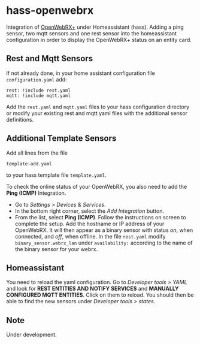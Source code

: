 # hass-openwebrx
Integration of [OpenWebRX+](https://github.com/luarvique/ppa) under Homeassistant (hass).
Adding a ping sensor, two mqtt sensors and one rest sensor into the homeassistant configuration 
in order to display the OpenWebRX+ status on an entity card.


## Rest and Mqtt Sensors

If not already done, in your home assistant configuration file `configuration.yaml` add:
```
rest: !include rest.yaml
mqtt: !include mqtt.yaml
```
Add the `rest.yaml` and `mqtt.yaml` files to your hass configuration directory or modify your existing rest and mqtt yaml files
with the additional sensor definitions.

## Additional Template Sensors

Add all lines from the file
```
template-add.yaml
```
to your hass template file `template.yaml`.

To check the online status of your OpenWebRX, you also need to add the **Ping (ICMP)** Integration. 
* Go to *Settings > Devices & Services*. 
* In the bottom right corner, select the *Add Integration* button.
* From the list, select **Ping (ICMP)**.
Follow the instructions on screen to complete the setup. Add the hostname or IP address of your OpenWebRX. 
It will then appear as a binary sensor with status *on*, when connected, and *off*, when offline.
In the file `rest.yaml` modify `binary_sensor.webrx_lan` under `availability:` 
according to the name of the binary sensor for your webrx.
## Homeassistant
You need to reload the yaml configuration. Go to *Developer tools > YAML* and look for **REST ENTITIES AND NOTIFY SERVICES** 
and **MANUALLY CONFIGURED MQTT ENTITIES**. Click on them to reload. You should then be able to find the new sensors 
under *Developer tools > states*.
## Note
Under development.
